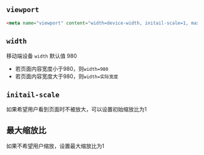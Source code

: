 ## `viewport`
```html
<meta name="viewport" content="width=device-width, initail-scale=1, maxium-scale=1" />
```

## `width`
移动端设备 `width` 默认值 980
* 若页面内容宽度小于980，则`width=980`
* 若页面内容宽度大于980，则`width=实际宽度`

## `initail-scale`
如果希望用户看到页面时不被放大，可以设置初始缩放比为1

## 最大缩放比
如果不希望用户缩放，设置最大缩放比为1
